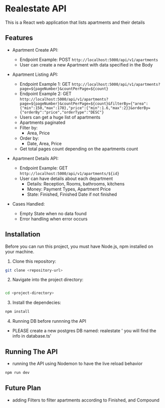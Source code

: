 # Realestate API

This is a React web application that lists apartments and their details


## Features
- Apartment Create API:
  - Endpoint Example: POST `http://localhost:5000/api/v1/apartments`
  - User can create a new Apartment with data specified in the Body

- Apartment Listing API:
  - Endpoint Example 1: GET `http://localhost:5000/api/v1/apartments?page=${pageNumber}&countPerPage=${count}`
  - Endpoint Example 2: GET `http://localhost:5000/api/v1/apartments?page=${pageNumber}&countPerPage=${count}&filterBy={"area":{"min":150,"max":170},"price":{"min":1.6,"max":2}}&orderBy={"orderBy":"price","orderType":"DESC"}`
  - Users can get a huge list of apartments
  - Apartments paginated
  - Filter by:
      - Area, Price
  - Order by:
      - Date, Area, Price 
  - Get total pages count depending on the apartments count

- Apartment Details API: 
  - Endpoint Example: GET `http://localhost:5000/api/v1/apartments/${id}`
  - User can have details about each department
    - Details: Reception, Rooms, bathrooms, kitchens
    - Money: Payment Types, Apartment Price
    - State: Finished, Finished Date if not finished
- Cases Handled:
  - Empty State when no data found
  - Error handling when error occurs

## Installation

Before you can run this project, you must have Node.js, npm installed on your machine.

1. Clone this repository:

```bash
git clone <repository-url>
```

2. Navigate into the project directory:

```bash

cd <project-directory>
```

3. Install the dependecies:

```bash
npm install
```

4. Running DB before runnning the API
- PLEASE create a new postgres DB named: realestate ' you will find the info in database.ts'

## Running The API
- running the API using Nodemon to have the live reload behavior

```bash
npm run dev
```

## Future Plan

- adding Filters to filter apartments according to Finished, and Compound
